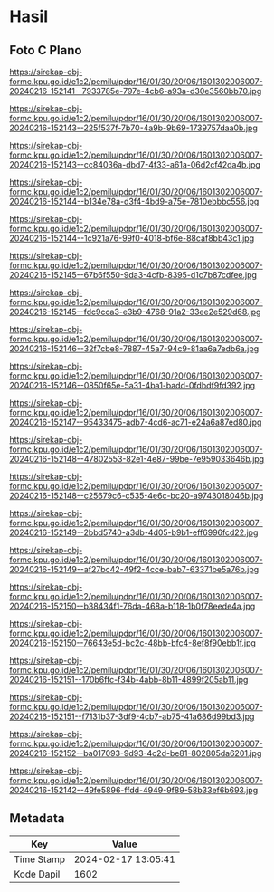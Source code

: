 # Hasil

## Foto C Plano

https://sirekap-obj-formc.kpu.go.id/e1c2/pemilu/pdpr/16/01/30/20/06/1601302006007-20240216-152141--7933785e-797e-4cb6-a93a-d30e3560bb70.jpg

https://sirekap-obj-formc.kpu.go.id/e1c2/pemilu/pdpr/16/01/30/20/06/1601302006007-20240216-152143--225f537f-7b70-4a9b-9b69-1739757daa0b.jpg

https://sirekap-obj-formc.kpu.go.id/e1c2/pemilu/pdpr/16/01/30/20/06/1601302006007-20240216-152143--cc84036a-dbd7-4f33-a61a-06d2cf42da4b.jpg

https://sirekap-obj-formc.kpu.go.id/e1c2/pemilu/pdpr/16/01/30/20/06/1601302006007-20240216-152144--b134e78a-d3f4-4bd9-a75e-7810ebbbc556.jpg

https://sirekap-obj-formc.kpu.go.id/e1c2/pemilu/pdpr/16/01/30/20/06/1601302006007-20240216-152144--1c921a76-99f0-4018-bf6e-88caf8bb43c1.jpg

https://sirekap-obj-formc.kpu.go.id/e1c2/pemilu/pdpr/16/01/30/20/06/1601302006007-20240216-152145--67b6f550-9da3-4cfb-8395-d1c7b87cdfee.jpg

https://sirekap-obj-formc.kpu.go.id/e1c2/pemilu/pdpr/16/01/30/20/06/1601302006007-20240216-152145--fdc9cca3-e3b9-4768-91a2-33ee2e529d68.jpg

https://sirekap-obj-formc.kpu.go.id/e1c2/pemilu/pdpr/16/01/30/20/06/1601302006007-20240216-152146--32f7cbe8-7887-45a7-94c9-81aa6a7edb6a.jpg

https://sirekap-obj-formc.kpu.go.id/e1c2/pemilu/pdpr/16/01/30/20/06/1601302006007-20240216-152146--0850f65e-5a31-4ba1-badd-0fdbdf9fd392.jpg

https://sirekap-obj-formc.kpu.go.id/e1c2/pemilu/pdpr/16/01/30/20/06/1601302006007-20240216-152147--95433475-adb7-4cd6-ac71-e24a6a87ed80.jpg

https://sirekap-obj-formc.kpu.go.id/e1c2/pemilu/pdpr/16/01/30/20/06/1601302006007-20240216-152148--47802553-82e1-4e87-99be-7e959033646b.jpg

https://sirekap-obj-formc.kpu.go.id/e1c2/pemilu/pdpr/16/01/30/20/06/1601302006007-20240216-152148--c25679c6-c535-4e6c-bc20-a9743018046b.jpg

https://sirekap-obj-formc.kpu.go.id/e1c2/pemilu/pdpr/16/01/30/20/06/1601302006007-20240216-152149--2bbd5740-a3db-4d05-b9b1-eff6996fcd22.jpg

https://sirekap-obj-formc.kpu.go.id/e1c2/pemilu/pdpr/16/01/30/20/06/1601302006007-20240216-152149--af27bc42-49f2-4cce-bab7-63371be5a76b.jpg

https://sirekap-obj-formc.kpu.go.id/e1c2/pemilu/pdpr/16/01/30/20/06/1601302006007-20240216-152150--b38434f1-76da-468a-b118-1b0f78eede4a.jpg

https://sirekap-obj-formc.kpu.go.id/e1c2/pemilu/pdpr/16/01/30/20/06/1601302006007-20240216-152150--76643e5d-bc2c-48bb-bfc4-8ef8f90ebb1f.jpg

https://sirekap-obj-formc.kpu.go.id/e1c2/pemilu/pdpr/16/01/30/20/06/1601302006007-20240216-152151--170b6ffc-f34b-4abb-8b11-4899f205ab11.jpg

https://sirekap-obj-formc.kpu.go.id/e1c2/pemilu/pdpr/16/01/30/20/06/1601302006007-20240216-152151--f7131b37-3df9-4cb7-ab75-41a686d99bd3.jpg

https://sirekap-obj-formc.kpu.go.id/e1c2/pemilu/pdpr/16/01/30/20/06/1601302006007-20240216-152152--ba017093-9d93-4c2d-be81-802805da6201.jpg

https://sirekap-obj-formc.kpu.go.id/e1c2/pemilu/pdpr/16/01/30/20/06/1601302006007-20240216-152142--49fe5896-ffdd-4949-9f89-58b33ef6b693.jpg


## Metadata

| Key        | Value               |
| ---------- | ------------------- |
| Time Stamp | 2024-02-17 13:05:41 |
| Kode Dapil | 1602                |



